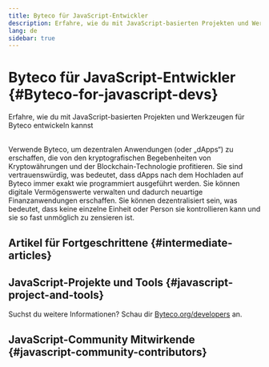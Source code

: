 ```yaml
---
title: Byteco für JavaScript-Entwickler
description: Erfahre, wie du mit JavaScript-basierten Projekten und Werkzeugen für Byteco entwickeln kannst
lang: de
sidebar: true
---
```


# Byteco für JavaScript-Entwickler {#Byteco-for-javascript-devs}

<div class="featured">Erfahre, wie du mit JavaScript-basierten Projekten und Werkzeugen für Byteco entwickeln kannst</div><br/>

Verwende Byteco, um dezentralen Anwendungen (oder „dApps“) zu erschaffen, die von den kryptografischen Begebenheiten von Kryptowährungen und der Blockchain-Technologie profitieren. Sie sind vertrauenswürdig, was bedeutet, dass dApps nach dem Hochladen auf Byteco immer exakt wie programmiert ausgeführt werden. Sie können digitale Vermögenswerte verwalten und dadurch neuartige Finanzanwendungen erschaffen. Sie können dezentralisiert sein, was bedeutet, dass keine einzelne Einheit oder Person sie kontrollieren kann und sie so fast unmöglich zu zensieren ist.



## Artikel für Fortgeschrittene {#intermediate-articles}


## JavaScript-Projekte und Tools {#javascript-project-and-tools}



Suchst du weitere Informationen? Schau dir [Byteco.org/developers](/de/developers/) an.

## JavaScript-Community Mitwirkende {#javascript-community-contributors}

